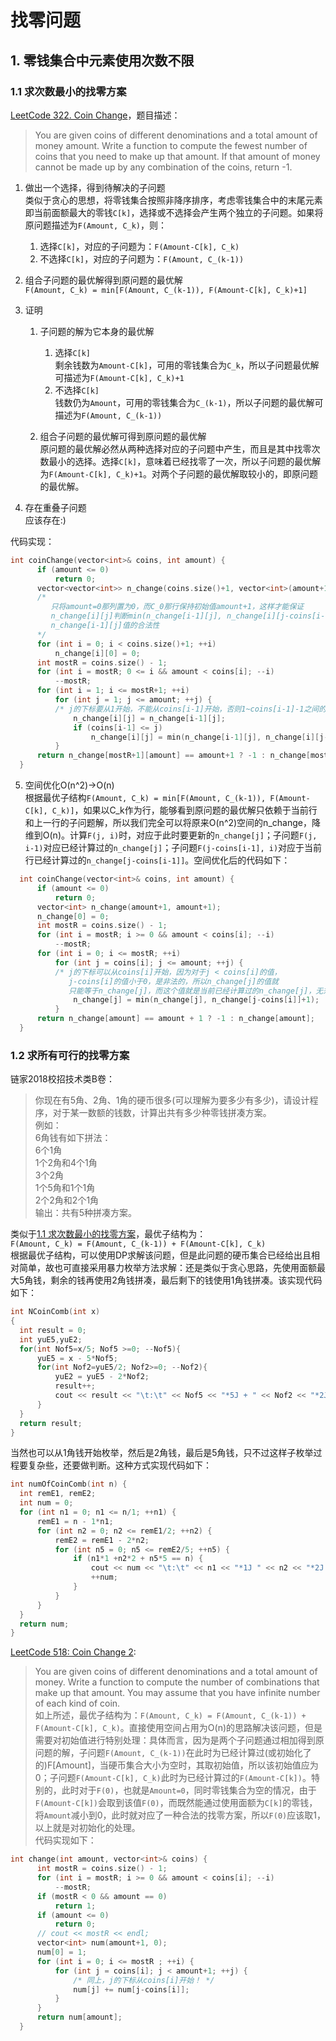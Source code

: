 # 找零问题    

## 1. 零钱集合中元素使用次数不限    

### 1.1 求次数最小的找零方案    
  [LeetCode 322. Coin Change](https://leetcode.com/problems/coin-change/description/)，题目描述：    
  > You are given coins of different denominations and a total amount of money amount. Write a function to compute the fewest number of coins that you need to make up that amount. If that amount of money cannot be made up by any combination of the coins, return -1.    

  1. 做出一个选择，得到待解决的子问题    
    类似于贪心的思想，将零钱集合按照非降序排序，考虑零钱集合中的末尾元素即当前面额最大的零钱`C[k]`，选择或不选择会产生两个独立的子问题。如果将原问题描述为`F(Amount, C_k)`，则：    
	  1. 选择`C[k]`，对应的子问题为：`F(Amount-C[k], C_k)`    
	  2. 不选择`C[k]`，对应的子问题为：`F(Amount, C_(k-1))`    

  2. 组合子问题的最优解得到原问题的最优解    
    `F(Amount, C_k) = min[F(Amount, C_(k-1)), F(Amount-C[k], C_k)+1]`    

  3. 证明
      1. 子问题的解为它本身的最优解    
	      1. 选择`C[k]`    
	      剩余钱数为`Amount-C[k]`，可用的零钱集合为`C_k`，所以子问题最优解可描述为`F(Amount-C[k], C_k)+1`    
	      2. 不选择`C[k]`    
	      钱数仍为`Amount`，可用的零钱集合为`C_(k-1)`，所以子问题的最优解可描述为`F(Amount, C_(k-1))`    
	
	  2. 组合子问题的最优解可得到原问题的最优解    
	  原问题的最优解必然从两种选择对应的子问题中产生，而且是其中找零次数最小的选择。选择`C[k]`，意味着已经找零了一次，所以子问题的最优解为`F(Amount-C[k], C_k)+1`。对两个子问题的最优解取较小的，即原问题的最优解。    

  4. 存在重叠子问题    
    应该存在:)    

  代码实现：    
  ```cpp
  int coinChange(vector<int>& coins, int amount) {
  		if (amount <= 0)
            return 0;
        vector<vector<int>> n_change(coins.size()+1, vector<int>(amount+1, amount+1));
        /* 
		   只将amount=0那列置为0，而C_0那行保持初始值amount+1，这样才能保证
		   n_change[i][j]判断min(n_change[i-1][j], n_change[i][j-coins[i-1]]+1)时，
		   n_change[i-1][j]值的合法性
		*/
		for (int i = 0; i < coins.size()+1; ++i)
            n_change[i][0] = 0;
        int mostR = coins.size() - 1;
        for (int i = mostR; 0 <= i && amount < coins[i]; --i)
            --mostR;
        for (int i = 1; i <= mostR+1; ++i)
            for (int j = 1; j <= amount; ++j) {
            /* j的下标要从1开始，不能从coins[i-1]开始，否则1~coins[i-1]-1之间的值是amount+1，未被计算！ */
                n_change[i][j] = n_change[i-1][j];
                if (coins[i-1] <= j)
                    n_change[i][j] = min(n_change[i-1][j], n_change[i][j-coins[i-1]]+1);
            }
        return n_change[mostR+1][amount] == amount+1 ? -1 : n_change[mostR+1][amount];
    } 
  ```

  5. 空间优化O(n^2)->O(n)    
    根据最优子结构`F(Amount, C_k) = min[F(Amount, C_(k-1)), F(Amount-C[k], C_k)]`，如果以C_k作为行，能够看到原问题的最优解只依赖于当前行和上一行的子问题解，所以我们完全可以将原来O(n^2)空间的n_change，降维到O(n)。计算`F(j, i)`时，对应于此时要更新的`n_change[j]`；子问题`F(j, i-1)`对应已经计算过的`n_change[j]`；子问题`F(j-coins[i-1], i)`对应于当前行已经计算过的`n_change[j-coins[i-1]]`。空间优化后的代码如下：    
    
  ```cpp
    int coinChange(vector<int>& coins, int amount) {
        if (amount <= 0)
            return 0;
        vector<int> n_change(amount+1, amount+1);
        n_change[0] = 0;
        int mostR = coins.size() - 1;
        for (int i = mostR; i >= 0 && amount < coins[i]; --i)
            --mostR;
        for (int i = 0; i <= mostR; ++i)
            for (int j = coins[i]; j <= amount; ++j) {
            /* j的下标可以从coins[i]开始，因为对于j < coins[i]的值，
               j-coins[i]的值小于0，是非法的，所以n_change[j]的值就
               只能等于n_change[j]，而这个值就是当前已经计算过的n_change[j]，无须更新！ */
                n_change[j] = min(n_change[j], n_change[j-coins[i]]+1);
            }
        return n_change[amount] == amount + 1 ? -1 : n_change[amount];
    }
  ```

### 1.2 求所有可行的找零方案    
  链家2018校招技术类B卷：    
  > 你现在有5角、2角、1角的硬币很多(可以理解为要多少有多少)，请设计程序，对于某一数额的钱数，计算出共有多少种零钱拼凑方案。    
  例如：    
    6角钱有如下拼法：    
	  6个1角    
	  1个2角和4个1角    
	  3个2角    
	  1个5角和1个1角    
	  2个2角和2个1角    
    输出：共有5种拼凑方案。    

  类似于[1.1 求次数最小的找零方案](#11-求次数最小的找零方案)，最优子结构为：    
  `F(Amount, C_k) = F(Amount, C_(k-1)) + F(Amount-C[k], C_k)`    
  根据最优子结构，可以使用DP求解该问题，但是此问题的硬币集合已经给出且相对简单，故也可直接采用暴力枚举方法求解：还是类似于贪心思路，先使用面额最大5角钱，剩余的钱再使用2角钱拼凑，最后剩下的钱使用1角钱拼凑。该实现代码如下：    
  ```cpp
int NCoinComb(int x)
{
    int result = 0;
    int yuE5,yuE2;
    for(int Nof5=x/5; Nof5 >=0; --Nof5){
        yuE5 = x - 5*Nof5;
        for(int Nof2=yuE5/2; Nof2>=0; --Nof2){
            yuE2 = yuE5 - 2*Nof2;
			result++;
			cout << result << "\t:\t" << Nof5 << "*5J + " << Nof2 << "*2J + " << yuE2 << "*1J" << "\t" << (Nof5+Nof2+yuE2) <<endl;
        }
    }
    return result;
}     
  ```

  当然也可以从1角钱开始枚举，然后是2角钱，最后是5角钱，只不过这样子枚举过程要复杂些，还要做判断。这种方式实现代码如下：    
  ```cpp
int numOfCoinComb(int n) {
	int remE1, remE2;
	int num = 0;
	for (int n1 = 0; n1 <= n/1; ++n1) {
		remE1 = n - 1*n1;
		for (int n2 = 0; n2 <= remE1/2; ++n2) {
			remE2 = remE1 - 2*n2;
			for (int n5 = 0; n5 <= remE2/5; ++n5) {
				if (n1*1 +n2*2 + n5*5 == n) {
					cout << num << "\t:\t" << n1 << "*1J " << n2 << "*2J " << n5 << "*5J\t" << n1+n2+n5 << endl;
					++num;
				}
			}
		}
	}
	return num;
}  
  ```

  [LeetCode 518: Coin Change 2](https://leetcode.com/problems/coin-change-2/description/):    
  > You are given coins of different denominations and a total amount of money. Write a function to compute the number of combinations that make up that amount. You may assume that you have infinite number of each kind of coin.    
  如上所述，最优子结构为：`F(Amount, C_k) = F(Amount, C_(k-1)) + F(Amount-C[k], C_k)`。直接使用空间占用为O(n)的思路解决该问题，但是需要对初始值进行特别处理：具体而言，因为是两个子问题通过相加得到原问题的解，子问题`F(Amount, C_(k-1))`在此时为已经计算过(或初始化了的)F[Amount]，当硬币集合大小为空时，其取初始值，所以该初始值应为0；子问题`F(Amount-C[k], C_k)`此时为已经计算过的`F(Amount-C[k])`。特别的，此时对于`F(0)`，也就是`Amount=0`，同时零钱集合为空的情况，由于`F(Amount-C[k])`会取到该值`F(0)`，而既然能通过使用面额为`C[k]`的零钱，将`Amount`减小到0，此时就对应了一种合法的找零方案，所以`F(0)`应该取1，以上就是对初始化的处理。    
  代码实现如下：    
  ```cpp
  int change(int amount, vector<int>& coins) {
        int mostR = coins.size() - 1;
        for (int i = mostR; i >= 0 && amount < coins[i]; --i)
            --mostR;
        if (mostR < 0 && amount == 0)
            return 1;
        if (amount <= 0)
            return 0;
        // cout << mostR << endl;
        vector<int> num(amount+1, 0);
        num[0] = 1;
        for (int i = 0; i <= mostR ; ++i) {
            for (int j = coins[i]; j < amount+1; ++j) {
				/* 同上，j的下标从coins[i]开始！ */
                num[j] += num[j-coins[i]];
            }
        }
        return num[amount];
    } 
  ```


